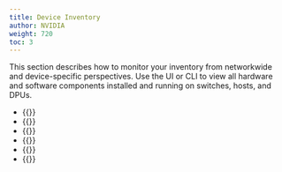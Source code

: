 ```yaml
---
title: Device Inventory
author: NVIDIA
weight: 720
toc: 3
---
```


This section describes how to monitor your inventory from networkwide and device-specific perspectives. Use the UI or CLI to view all hardware and software components installed and running on switches, hosts, and DPUs.

- {{<link title="Networkwide Inventory">}}
- {{<link title="Switch Inventory">}}
- {{<link title="Host Inventory">}}
- {{<link title="DPU Inventory">}}
- {{<link title="Device Groups">}}
- {{<link title="Monitor Container Environments Using Kubernetes API Server">}}